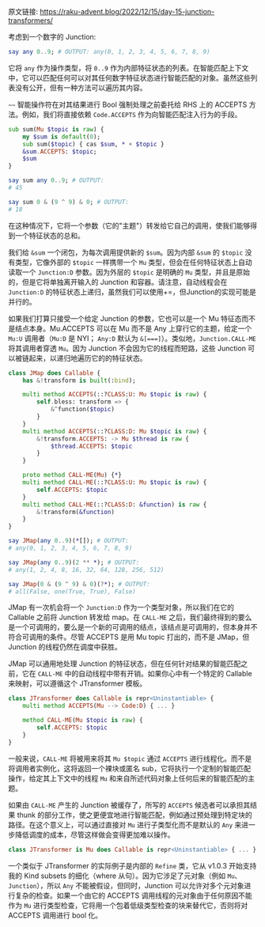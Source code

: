原文链接: https://raku-advent.blog/2022/12/15/day-15-junction-transformers/

考虑到一个数字的 Junction:

```raku
say any 0..9; # OUTPUT: any(0, 1, 2, 3, 4, 5, 6, 7, 8, 9)
```

它将 `any` 作为操作类型，将 `0..9` 作为内部特征状态的列表。在智能匹配上下文中，它可以匹配任何可以对其任何数字特征状态进行智能匹配的对象。虽然这些列表没有公开，但有一种方法可以遍历其内容。

`~~` 智能操作符在对其结果进行 Bool 强制处理之前委托给 RHS 上的 ACCEPTS 方法。例如，我们将直接依赖 `Code.ACCEPTS` 作为向智能匹配注入行为的手段。

```raku
sub sum(Mu $topic is raw) {
    my $sum is default(0);
    sub sum($topic) { cas $sum, * + $topic }
    &sum.ACCEPTS: $topic;
    $sum
}

say sum any 0..9; # OUTPUT:
# 45

say sum 0 & (9 ^ 9) & 0; # OUTPUT:
# 18
```

在这种情况下，它将一个参数（它的"主题"）转发给它自己的调用，使我们能够得到一个特征状态的总和。

我们给 `&sum` 一个闭包，为每次调用提供新的 `$sum`。因为内部 `&sum` 的 `$topic` 没有类型，它像外部的 `$topic` 一样携带一个 `Mu` 类型，但会在任何特征状态上自动读取一个 `Junction:D` 参数。因为外层的 `$topic` 是明确的 `Mu` 类型，并且是原始的，但是它将单独离开输入的 Junction 和容器。请注意，自动线程会在 `Junction:D` 的特征状态上递归，虽然我们可以使用+=，但Junction的实现可能是并行的。

如果我们打算只接受一个给定 Junction 的参数，它也可以是一个 Mu 特征态而不是结点本身。Mu.ACCEPTS 可以在 Mu 而不是 Any 上穿行它的主题，给定一个 `Mu:U` 调用者（`Mu:D` 是 NYI； `Any:D` 默认为 `&[===]`）。类似地，`Junction.CALL-ME` 将其调用者穿透 `Mu`。因为 Junction 不会因为它的线程而短路，这些 Junction 可以被链起来，以递归地遍历它的的特征状态。

```raku
class JMap does Callable {
    has &!transform is built(:bind);

    multi method ACCEPTS(::?CLASS:U: Mu $topic is raw) {
        self.bless: transform => {
            &^function($topic)
        }
    }
    multi method ACCEPTS(::?CLASS:D: Mu $topic is raw) {
        &!transform.ACCEPTS: -> Mu $thread is raw {
            $thread.ACCEPTS: $topic
        }
    }

    proto method CALL-ME(Mu) {*}
    multi method CALL-ME(::?CLASS:U: Mu $topic is raw) {
        self.ACCEPTS: $topic
    }
    multi method CALL-ME(::?CLASS:D: &function) is raw {
        &!transform(&function)
    }
}

say JMap(any 0..9)(*[]); # OUTPUT:
# any(0, 1, 2, 3, 4, 5, 6, 7, 8, 9)

say JMap(any 0..9)(2 ** *); # OUTPUT:
# any(1, 2, 4, 8, 16, 32, 64, 128, 256, 512)

say JMap(0 & (9 ^ 9) & 0)(?*); # OUTPUT:
# all(False, one(True, True), False)
```

JMap 有一次机会将一个 `Junction:D` 作为一个类型对象，所以我们在它的 Callable 之前将 Junction 转发给 map。在 `CALL-ME` 之后，我们最终得到的要么是一个可调用的，要么是一个新的可调用的结点，该结点是可调用的，但本身并不符合可调用的条件。尽管 ACCEPTS 是用 Mu topic 打出的，而不是 JMap，但 Junction 的线程仍然在调度中获胜。

JMap 可以通用地处理 Junction 的特征状态，但在任何针对结果的智能匹配之前，它在 `CALL-ME` 中的自动线程中带有开销。如果你心中有一个特定的 Callable 来映射，可以遵循这个 JTransformer 模板。

```raku
class JTransformer does Callable is repr<Uninstantiable> {
    multi method ACCEPTS(Mu --> Code:D) { ... }

    method CALL-ME(Mu $topic is raw) {
        self.ACCEPTS: $topic
    }
}
```

一般来说，`CALL-ME` 将被用来将其 `Mu $topic` 通过 `ACCEPTS` 进行线程化。而不是将调用者实例化，这将返回一个裸块或匿名 sub，它将执行一个定制的智能匹配操作，给定其上下文中的线程 `Mu` 和来自所述代码对象上任何后来的智能匹配的主题。

如果由 `CALL-ME` 产生的 Junction 被缓存了，所写的 `ACCEPTS` 候选者可以承担其结果 thunk 的部分工作，使之更便宜地进行智能匹配，例如通过预处理到特定块的路径。在这个意义上，可以通过直接对 `Mu` 进行子类型化而不是默认的 `Any` 来进一步降低调度的成本，尽管这样做会变得更加难以操作。

```raku
class JTransformer is Mu does Callable is repr<Uninstantiable> { ... }
```

一个类似于 JTransformer 的实际例子是内部的 `Refine` 类，它从 v1.0.3 开始支持我的 Kind subsets 的细化（where 从句）。因为它涉足了元对象（例如 `Mu`、`Junction`），所以 `Any` 不能被假设，但同时，Junction 可以允许对多个元对象进行复杂的检查。如果一个由它的 ACCEPTS 调用线程的元对象由于任何原因不能作为 `Mu` 进行类型检查，它将用一个包着低级类型检查的块来替代它，否则将对 ACCEPTS 调用进行 bool 化。